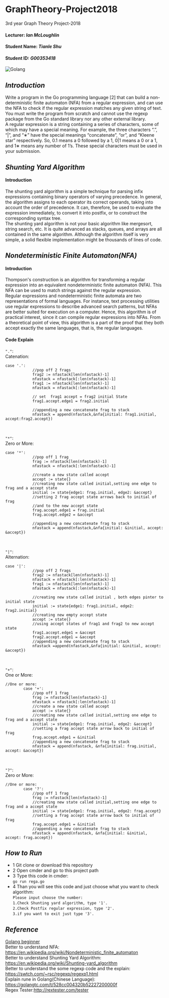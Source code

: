 # GraphTheory-Project2018
3rd year Graph Theory Project-2018
#### Lecturer: *Ian McLoughlin*
#### Student Name: *Tianle Shu*
#### Student ID: *G00353418*
![Golang](https://scriptcrunch.com/wp-content/uploads/2017/12/golang.jpg)

## *Introduction*
Write a program in the Go programming language [2] that can build a non-deterministic finite automaton (NFA) from a regular expression, and can use the NFA to check if the regular expression matches any given string of text. You must write the program from scratch and cannot use the regexp package from the Go standard library nor any other external library. <br/>
A regular expression is a string containing a series of characters, some of which may have a special meaning. For example, the three characters “.”, “|”, and “∗” have the special meanings “concatenate”, “or”, and “Kleene star” respectively. So, 0.1 means a 0 followed by a 1, 0|1 means a 0 or a 1, and 1∗ means any number of 1’s. These special characters must be used in your submission.

## *Shunting Yard Algorithm*
####  Introduction <br/>
The shunting yard algorithm is a simple technique for parsing infix expressions containing binary operators of varying precedence. In general, the algorithm assigns to each operator its correct operands, taking into account the order of precedence. It can, therefore, be used to evaluate the expression immediately, to convert it into postfix, or to construct the corresponding syntax tree. <br/>
The shunting yard algorithm is not your basic algorithm like mergesort, string search, etc. It is quite advanced as stacks, queues, and arrays are all contained in the same algorithm. Although the algorithm itself is very simple, a solid flexible implementation might be thousands of lines of code.
<br/>

## *Nondeterministic Finite Automaton(NFA)*
####  Introduction <br/>

Thompson's construction is an algorithm for transforming a regular expression into an equivalent nondeterministic finite automaton (NFA). This NFA can be used to match strings against the regular expression. <br/>
Regular expressions and nondeterministic finite automata are two representations of formal languages. For instance, text processing utilities use regular expressions to describe advanced search patterns, but NFAs are better suited for execution on a computer. Hence, this algorithm is of practical interest, since it can compile regular expressions into NFAs. From a theoretical point of view, this algorithm is a part of the proof that they both accept exactly the same languages, that is, the regular languages.
#### Code Explain <br/>
` "." `: <br/>
Catenation:
```Golang
case '.':
			//pop off 2 frags
			frag2 := nfastack[len(nfastack)-1]
			nfastack = nfastack[:len(nfastack)-1]
			frag1 := nfastack[len(nfastack)-1]
			nfastack = nfastack[:len(nfastack)-1]

			// set  frag1 accept = frag2 initial State
			frag1.accept.edge1 = frag2.initial
			
			//appending a new concatenate frag to stack
			nfastack = append(nfastack,&nfa{initial: frag1.initial, accept:frag2.accept})
```
<br/>

` "*" `:  <br/>
Zero or More:
``` Golang
case '*':
			//pop off 1 frag
			frag := nfastack[len(nfastack)-1]
			nfastack = nfastack[:len(nfastack)-1]

			//create a new state called accept
			accept := state{}
			//creating new state called initial,setting one edge to frag and a accept state
			initial := state{edge1: frag.initial, edge2: &accept}
			//setting 2 frag accept state arrows back to initial of frag
			//and to the new accept state
			frag.accept.edge1 = frag.initial
			frag.accept.edge2 = &accept

			//appending a new concatenate frag to stack
			nfastack = append(nfastack,&nfa{initial: &initial, accept: &accept})
```
<br/>

` "|" `: <br/>
Alternation:
```Golang
case '|':
			//pop off 2 frags
			frag2 := nfastack[len(nfastack)-1]
			nfastack = nfastack[:len(nfastack)-1]
			frag1 := nfastack[len(nfastack)-1]
			nfastack = nfastack[:len(nfastack)-1]

			//creating new state called initial , both edges pinter to initial state
			initial := state{edge1: frag1.initial, edge2: frag2.initial}
			//creating new empty accept state
			accept := state{}
			//using accept states of frag1 and frag2 to new accept state
			frag1.accept.edge1 = &accept
			frag2.accept.edge1 = &accept
			//appending a new concatenate frag to stack
			nfastack =append(nfastack,&nfa{initial: &initial, accept: &accept})
```
<br/>

` "+" `: <br/>
One or More:
```Golang
//One or more:
		case '+':
			//pop off 1 frag
			frag := nfastack[len(nfastack)-1]
			nfastack = nfastack[:len(nfastack)-1]
			//create a new state called accept
			accept := state{}
			//creating new state called initial,setting one edge to frag and a accept state
			initial := state{edge1: frag.initial, edge2: &accept}
			//setting a frag accept state arrow back to initial of frag
			frag.accept.edge1 = &initial
			//appending a new concatenate frag to stack
			nfastack = append(nfastack, &nfa{initial: frag.initial, accept: &accept})
```
<br/>

` "?" `: <br/>
Zero or More:
```Golang
//One or more:
		case '?':
			//pop off 1 frag
			frag := nfastack[len(nfastack)-1]
			//creating new state called initial,setting one edge to frag and a accept state
			initial := state{edge1: frag.initial, edge2: frag.accept}
			//setting a frag accept state arrow back to initial of frag
			frag.accept.edge1 = &initial
			//appending a new concatenate frag to stack
			nfastack = append(nfastack, &nfa{initial: &initial, accept: frag.accept})
```


## *How to Run*
 * 1 Git clone or download this repository
 * 2 Open cmder and go to this project path
 * 3 Type this code in cmder: <br/>
      `go run rega.go`
 * 4 Than you will see this code and just choose what you want to check algorithm: <br/>
 `Please input choose the number:` <br/>
 `1.Check Shunting yard algorithm, type '1'.` <br/>
 `2.Check Postfix regular expression, type '2'.` <br/>
 `3.if you want to exit just type '3'.` <br/>

## *Reference*
[Golang beginner](https://tour.go-zh.org/welcome/1)  <br/>
Better to understand NFA: https://en.wikipedia.org/wiki/Nondeterministic_finite_automaton <br/>
Better to understand Shunting Yard Algorithm: https://en.wikipedia.org/wiki/Shunting-yard_algorithm <br/>
Better to understand the some regexp code and the explain: https://swtch.com/~rsc/regexp/regexp1.html <br/>
Explain rune in Golang(Chinese Language): https://golangtc.com/t/528cc004320b52227200000f <br/>
Regex Tester:http://rextester.com/tester <br/>
